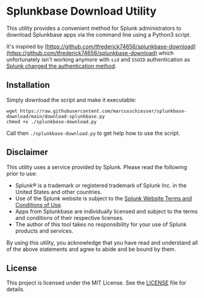 # Splunkbase Download Utility

This utility provides a convenient method for Splunk administrators to download Splunkbase apps via the command line using a Python3 script. 

It's inspired by [https://github.com/tfrederick74656/splunkbase-download](https://github.com/tfrederick74656/splunkbase-download)
which unfortunately isn't working anymore with `sid` and `SSOID` authentication as [Splunk changed the authentication method](https://github.com/tfrederick74656/splunkbase-download/issues/1).

## Installation

Simply download the script and make it executable:
```
wget https://raw.githubusercontent.com/marcusschiesser/splunkbase-download/main/download-splunkbase.py
chmod +x ./splunkbase-download.py
```

Call then `./splunkbase-download.py` to get help how to use the script.

## Disclaimer

This utility uses a service provided by Splunk. Please read the following prior to use:

 - Splunk® is a trademark or registered trademark of Splunk Inc. in the United States and other countries.
 - Use of the Splunk website is subject to the [Splunk Website Terms and Conditions of Use](https://www.splunk.com/view/SP-CAAAAAH).
 - Apps from Splunkbase are individually licensed and subject to the terms and conditions of their respective licenses.
 - The author of this tool takes no responsibility for your use of Splunk products and services.
 
By using this utility, you acknowledge that you have read and understand all of the above statements and agree to abide and be bound by them.

## License

This project is licensed under the MIT License. See the [LICENSE](LICENSE) file for details.